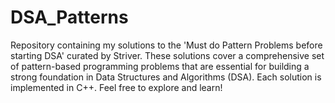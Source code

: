 # DSA_Patterns
Repository containing my solutions to the 'Must do Pattern Problems before starting DSA' curated by Striver. These solutions cover a comprehensive set of pattern-based programming problems that are essential for building a strong foundation in Data Structures and Algorithms (DSA). Each solution is implemented in C++. Feel free to explore and learn!
